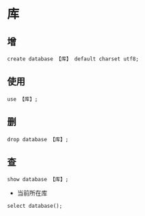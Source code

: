 # 库

## 增

```mysql
create database 【库】 default charset utf8;
```

## 使用

```mysql
use 【库】;
```

## 删

```mysql
drop database 【库】;
```

## 查

```mysql
show database 【库】;
```

- 当前所在库

```mysql
select database();
```

